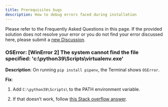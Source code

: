 ```yaml
---
title: Prerequisites bugs
description: How to debug errors faced during installation
---
```


Please refer to the Frequently Asked Questions in this page. If the provided solution does not resolve your error or you do not find your error discussed here, please submit a [new Discussion](https://github.com/Atri-Labs/atrilabs-engine/discussions/categories/help-installation-start).

### OSError: [WinError 2] The system cannot find the file specified: 'c:\python39\Scripts\virtualenv.exe'

**Description**: On running `pip install pipenv`, the Terminal shows `OSError`. 

**Fix**:

1. Add `C:\python39\Scripts\` to the PATH environment variable.

2. If that doesn’t work, follow [this Stack overflow answer](https://stackoverflow.com/a/64585018).